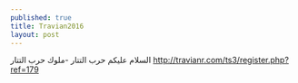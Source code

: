 ```yaml
---
published: true
title: Travian2016
layout: post
---
```

السلام عليكم
حرب التتار -ملوك حرب التتار
http://travianr.com/ts3/register.php?ref=179
